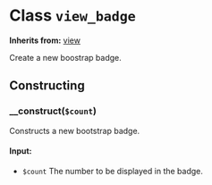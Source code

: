 # Class `view_badge`
**Inherits from:** [view](view.md)

Create a new boostrap badge.



## Constructing
### __construct(`$count`)

Constructs a new bootstrap badge.

#### Input:
- `$count` The number to be displayed in the badge.

